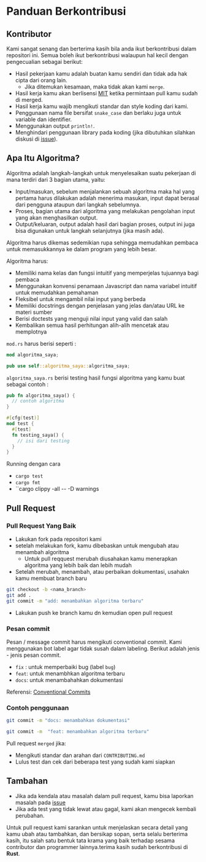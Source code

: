 # Panduan Berkontribusi

## Kontributor

Kami sangat senang dan berterima kasih bila anda ikut berkontribusi dalam repositori ini.
Semua boleh ikut berkontribusi walaupun hal kecil dengan pengecualian sebagai berikut:

- Hasil pekerjaan kamu adalah buatan kamu sendiri dan tidak ada hak cipta dari orang lain.
  - Jika ditemukan kesamaan, maka tidak akan kami `merge`.
- Hasil kerja kamu akan berlisensi [MIT](LICENSE) ketika permintaan pull kamu sudah di merged.
- Hasil kerja kamu wajib mengikuti standar dan style koding dari kami.
- Penggunaan nama file bersifat `snake_case` dan berlaku juga untuk variable dan identifier.
- Menggunakan output `println!`.
- Menghindari penggunaan library pada koding (jika dibutuhkan silahkan diskusi di [issue](https://github.com/bellshade/Rust/issues)).

## Apa Itu Algoritma?

Algoritma adalah langkah-langkah untuk menyelesaikan suatu pekerjaan di mana terdiri dari 3 bagian utama, yaitu:

- Input/masukan, sebelum menjalankan sebuah algoritma maka hal yang pertama harus dilakukan adalah menerima masukan, input dapat berasal dari pengguna ataupun dari langkah sebelumnya.
- Proses, bagian utama dari algoritma yang melakukan pengolahan input yang akan menghasilkan output.
- Output/keluaran, output adalah hasil dari bagian proses, output ini juga bisa digunakan untuk langkah selanjutnya (jika masih ada).

Algoritma harus dikemas sedemikian rupa sehingga memudahkan pembaca untuk memasukkannya ke dalam program yang lebih besar.

Algoritma harus:

- Memiliki nama kelas dan fungsi intuitif yang memperjelas tujuannya bagi pembaca
- Menggunakan konvensi penamaan Javascript dan nama variabel intuitif untuk memudahkan pemahaman
- Fleksibel untuk mengambil nilai input yang berbeda
- Memiliki docstrings dengan penjelasan yang jelas dan/atau URL ke materi sumber
- Berisi doctests yang menguji nilai input yang valid dan salah
- Kembalikan semua hasil perhitungan alih-alih mencetak atau memplotnya

``mod.rs`` harus berisi seperti :
```Rust
mod algoritma_saya;

pub use self::algoritma_saya::algoritma_saya;
```

``algoritma_saya.rs`` berisi testing hasil fungsi algoritma yang kamu buat sebagai contoh :
```Rust
pub fn algoritma_saya() {
  // contoh algoritma
}

#[cfg(test)]
mod test {
  #[test]
  fn testing_saya() {
    // isi dari testing
  }
}
```

Running dengan cara
- ``cargo test``
- ``cargo fmt``
- ``cargo clippy -all -- -D warnings

## Pull Request

### Pull Request Yang Baik
- Lakukan fork pada repositori kami
- setelah melakukan fork, kamu dibebaskan untuk mengubah atau menambah algoritma
  - Untuk pull reqquest merubah diusahakan kamu menerapkan algoritma yang lebih baik dan lebih mudah
- Setelah merubah, menambah, atau perbaikan dokumentasi, usahakn kamu membuat branch baru

```bash
git checkout -b <nama_branch>
git add .
git commit -m "add: menambahkan algoritma terbaru"
```

- Lakukan push ke branch kamu dn kemudian open pull request

### Pesan commit

Pesan / message commit harus mengikuti conventional commit. Kami menggunakan bot label agar tidak susah dalam labeling.
Berikut adalah jenis - jenis pesan commit.

- `fix` : untuk memperbaiki bug (label `bug`)
- `feat`: untuk menambhkan algoritma terbaru
- `docs`: untuk menambahahkan dokumentasi

Referensi:
[Conventional Commits](https://www.conventionalcommits.org/en/v1.0.0/)

### Contoh penggunaan

```bash
git commit -m "docs: menambahkan dokumentasi"
```

```bash
git commit -m  "feat: menambahkan algoritma terbaru"
```

Pull request `merged` jika:

- Mengikuti standar dan arahan dari `CONTRIBUTING.md`
- Lulus test dan cek dari beberapa test yang sudah kami siapkan

## Tambahan

- Jika ada kendala atau masalah dalam pull request, kamu bisa laporkan masalah pada [issue](https://github.com/bellshade/Rust/issues)
- Jika ada test yang tidak lewat atau gagal, kami akan mengecek kembali perubahan.

Untuk pull request kami sarankan untuk menjelaskan secara detail yang kamu ubah atau tambahkan, dan bersikap sopan, serta selalu berterima kasih, itu salah satu bentuk tata krama yang baik terhadap sesama contributor dan programmer lainnya.terima kasih sudah berkontribusi di **Rust**.
